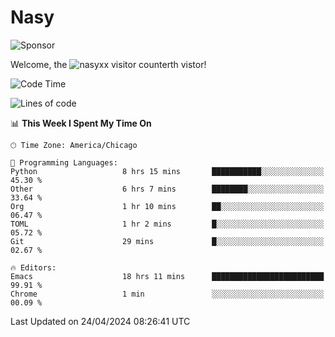 # Nasy

<!--
<p align="center">
<img height="200" src="https://github-readme-stats.vercel.app/api?username=nasyxx&count_private=true&show_icons=true&theme=dracula&include_all_commits=true"/>
<img height="200" src="https://github-readme-stats.vercel.app/api/top-langs/?username=nasyxx&theme=dracula&hide=html,jupyter+notebook&count_private=true&show_icons=true"/>
</p>

  
----------------
-->

![Sponsor](https://img.shields.io/static/v1.svg?label=Sponsor&message=%E2%9D%A4&logo=GitHub&style=flat&color=pink)
 
Welcome, the ![nasyxx visitor counter](https://count.getloli.com/get/@nasyxx?theme=rule34)th vistor!
 
<!--START_SECTION:waka-->
![Code Time](http://img.shields.io/badge/Code%20Time-4%2C406%20hrs%2039%20mins-blue)

![Lines of code](https://img.shields.io/badge/From%20Hello%20World%20I%27ve%20Written-6.3%20million%20lines%20of%20code-blue)

📊 **This Week I Spent My Time On** 

```text
🕑︎ Time Zone: America/Chicago

💬 Programming Languages: 
Python                   8 hrs 15 mins       ███████████░░░░░░░░░░░░░░   45.30 % 
Other                    6 hrs 7 mins        ████████░░░░░░░░░░░░░░░░░   33.64 % 
Org                      1 hr 10 mins        ██░░░░░░░░░░░░░░░░░░░░░░░   06.47 % 
TOML                     1 hr 2 mins         █░░░░░░░░░░░░░░░░░░░░░░░░   05.72 % 
Git                      29 mins             █░░░░░░░░░░░░░░░░░░░░░░░░   02.67 % 

🔥 Editors: 
Emacs                    18 hrs 11 mins      █████████████████████████   99.91 % 
Chrome                   1 min               ░░░░░░░░░░░░░░░░░░░░░░░░░   00.09 % 
```


 Last Updated on 24/04/2024 08:26:41 UTC
<!--END_SECTION:waka-->

<!-- ![visitors](https://visitor-badge.laobi.icu/badge?page_id=nasyxx.nasyxx) -->
